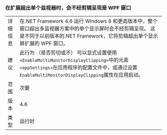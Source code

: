 ### <a name="wpf-windows-are-rendered-without-clipping-when-extending-outside-a-single-monitor"></a>在扩展超出单个监视器时，会不经剪辑呈现是 WPF 窗口

|   |   |
|---|---|
|详细信息|在.NET Framework 4.6 运行 Windows 8 和更高版本中，整个窗口超出多监视器方案中的单个显示屏时会不经剪辑呈现。 这是不同于以前版本的.NET Framework，它将剪辑超出单个显示屏扩展的 WPF 窗口。|
|建议|此行为 （是否剪切或不） 可以显式设置使用<code>&lt;EnableMultiMonitorDisplayClipping&gt;</code>中的元素<code>&lt;appSettings&gt;</code>在应用程序的配置文件中，或通过设置<code>EnableMultiMonitorDisplayClipping</code>属性在应用启动。|
|范围|次要|
|版本|4.6|
|类型|运行时|

